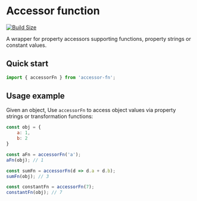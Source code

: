 # Accessor function

[![Build Size][build-size-img]][build-size-url]

A wrapper for property accessors supporting functions, property strings or constant values.

## Quick start

```js
import { accessorFn } from 'accessor-fn';
```

## Usage example

Given an object, Use `accessorFn` to access object values via property strings or transformation functions:

```js
const obj = {
    a: 1,
    b: 2
}

const aFn = accessorFn('a');
aFn(obj); // 1

const sumFn = accessorFn(d => d.a + d.b);
sumFn(obj); // 3

const constantFn = accessorFn(7);
constantFn(obj); // 7
```

[build-size-img]: https://img.shields.io/bundlephobia/minzip/accessor-fn-2
[build-size-url]: https://bundlephobia.com/result?p=accessor-fn-2
